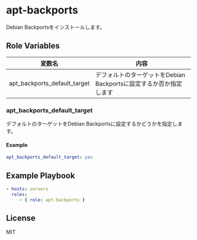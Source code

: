 apt-backports
=========

Debian Backportsをインストールします。

Role Variables
--------------

| 変数名                       | 内容                                                               |
| ---------------------------- | ------------------------------------------------------------------ |
| apt_backports_default_target | デフォルトのターゲットをDebian Backportsに設定するか否か指定します |

### apt_backports_default_target

デフォルトのターゲットをDebian Backportsに設定するかどうかを指定します。

#### Example

```yml
apt_backports_default_target: yes
```

Example Playbook
----------------

```yml
- hosts: servers
  roles:
     - { role: apt-backports }
```

License
-------

MIT
